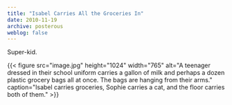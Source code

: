 ```yaml
---
title: "Isabel Carries All the Groceries In"
date: 2010-11-19
archive: posterous
weblog: false
---
```


Super-kid.

{{< figure 
	src="image.jpg" 
	height="1024" 
	width="765" 
	alt="A teenager dressed in their school uniform carries a gallon of milk and perhaps a dozen plastic grocery bags all at once. The bags are hanging from their arms." 
	caption="Isabel carries groceries, Sophie carries a cat, and the floor carries both of them." >}}
